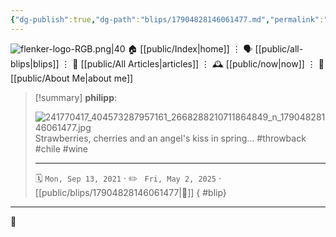 ```yaml
---
{"dg-publish":true,"dg-path":"blips/17904828146061477.md","permalink":"/blips/17904828146061477/","title":"philipp on instagram @ 2021-09-13"}
---
```



<div class="transclusion internal-embed is-loaded"><div class="markdown-embed">




![flenker-logo-RGB.png|40](/img/user/attachments/flenker-logo-RGB.png)
🏠 [[public/Index\|home]]  ⋮ 🗣️ [[public/all-blips\|blips]] ⋮  📝 [[public/All Articles\|articles]]  ⋮ 🕰️ [[public/now\|now]] ⋮ 🪪 [[public/About Me\|about me]]


</div></div>


> [!summary] **philipp**:
>
> ![241770417_404573287957161_2668288210711864849_n_17904828146061477.jpg](/img/user/attachments/241770417_404573287957161_2668288210711864849_n_17904828146061477.jpg)
> Strawberries, cherries and an angel's kiss in spring... #throwback #chile #wine
> - - -
>
> 🗓️ <code>Mon, Sep 13, 2021</code>  · ✏️ <code> Fri, May 2, 2025</code>  · [[public/blips/17904828146061477\|🔗]]
{ #blip}


- - -

 👾
